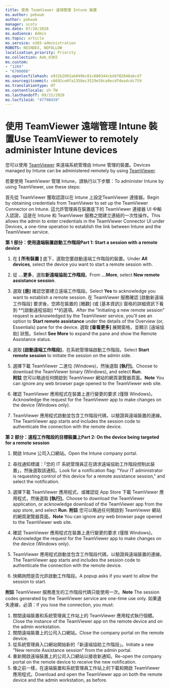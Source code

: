 ```yaml
---
title: 使用 TeamViewer 遠端管理 Intune 裝置
ms.author: pebaum
author: pebaum
manager: scotv
ms.date: 07/28/2020
ms.audience: Admin
ms.topic: article
ms.service: o365-administration
ROBOTS: NOINDEX, NOFOLLOW
localization_priority: Priority
ms.collection: Adm_O365
ms.custom:
- "1284"
- "6700008"
ms.openlocfilehash: e931b2092ab049bc01c600344cbd4702848abcd7
ms.sourcegitcommit: c6692ce0fa1358ec3529e59ca0ecdfdea4cdc759
ms.translationtype: HT
ms.contentlocale: zh-TW
ms.lasthandoff: 09/15/2020
ms.locfileid: "47798439"
---
```

# <a name="use-teamviewer-to-remotely-administer-intune-devices"></a><span data-ttu-id="fefd0-102">使用 TeamViewer 遠端管理 Intune 裝置</span><span class="sxs-lookup"><span data-stu-id="fefd0-102">Use TeamViewer to remotely administer Intune devices</span></span>

<span data-ttu-id="fefd0-103">您可以使用 [TeamViewer](https://www.teamviewer.com/) 來遠端系統管理由 Intune 管理的裝置。</span><span class="sxs-lookup"><span data-stu-id="fefd0-103">Devices managed by Intune can be administered remotely by using [TeamViewer](https://www.teamviewer.com/).</span></span>

<span data-ttu-id="fefd0-104">若要使用 TeamViewer 管理 Intune，請執行以下步驟：</span><span class="sxs-lookup"><span data-stu-id="fefd0-104">To administer Intune by using TeamViewer, use these steps:</span></span> 

<span data-ttu-id="fefd0-105">首先從 TeamViewer 獲取認證以在 Intune 上設定TeamViewer 連接器。</span><span class="sxs-lookup"><span data-stu-id="fefd0-105">Begin by obtaining credentials from TeamViewer to set up the TeamViewer Connector on Intune.</span></span> <span data-ttu-id="fefd0-106">這允許管理員在裝置底下的 TeamViewer 連接器 UI 中輸入認證，這是在 Intune 和 TeamViewer 服務之間建立連結的一次性操作。</span><span class="sxs-lookup"><span data-stu-id="fefd0-106">This allows the admin to enter credentials in the TeamViewer Connector UI under Devices, a one-time operation to establish the link between Intune and the TeamViewer service.</span></span>

<span data-ttu-id="fefd0-107">**第 1 部分：使用遠端裝置啟動工作階段**</span><span class="sxs-lookup"><span data-stu-id="fefd0-107">**Part 1: Start a session with a remote device**</span></span>

1. <span data-ttu-id="fefd0-108">在 **[ 所有裝置 ]** 底下，選取您要啟動遠端工作階段的裝置。</span><span class="sxs-lookup"><span data-stu-id="fefd0-108">Under **All devices**, select the device you want to start a remote session with.</span></span>
2. <span data-ttu-id="fefd0-109">從 **…更多**，選取**新遠端協助工作階段**。</span><span class="sxs-lookup"><span data-stu-id="fefd0-109">From  **…More**, select **New remote assistance session**.</span></span>
3. <span data-ttu-id="fefd0-110">選取 **[是]** 確認您要建立遠端工作階段。</span><span class="sxs-lookup"><span data-stu-id="fefd0-110">Select **Yes** to acknowledge you want to establish a remote session.</span></span>
    <span data-ttu-id="fefd0-111">在 TeamViewer 服務確認 [啟動新遠端工作階段] 要求後，您將在裝置的 [概觀] (或 [基本資訊]) 窗格的詳細資訊下看到 \*\*[啟動遠程協助] \*\*的選項。</span><span class="sxs-lookup"><span data-stu-id="fefd0-111">After the "Initiating a new remote session" request is acknowledged by the TeamViewer service, you'll see an option to **Start remote assistance** under the details of the Overview (or, Essentials) pane for the device.</span></span> <span data-ttu-id="fefd0-112">選取 **[查看更多]** 展開窗格，並顯示 [遠端協助] 狀態。</span><span class="sxs-lookup"><span data-stu-id="fefd0-112">Select **See More** to expand the pane and show the Remote Assistance status.</span></span>
4. <span data-ttu-id="fefd0-113">選取 **[啟動遠端工作階段]**，在系統管理端啟動工作階段。</span><span class="sxs-lookup"><span data-stu-id="fefd0-113">Select **Start remote session** to initiate the session on the admin side.</span></span>
5. <span data-ttu-id="fefd0-114">選擇下載 TeamViewer 二進位 (Windows)，然後選取 **[執行]**。</span><span class="sxs-lookup"><span data-stu-id="fefd0-114">Choose to download the TeamViewer binary (Windows), and select **Run**.</span></span><br/>
    <span data-ttu-id="fefd0-115">**附註** 您可以略過任何開啟到 TeamViewer 網站的網頁瀏覽器頁面。</span><span class="sxs-lookup"><span data-stu-id="fefd0-115">**Note** You can ignore any web browser page opened to the TeamViewer web site.</span></span>

6. <span data-ttu-id="fefd0-116">確認 TeamViewer 應用程式在裝置上進行變更的要求 (僅限 Windows)。</span><span class="sxs-lookup"><span data-stu-id="fefd0-116">Acknowledge the request for the TeamViewer app to make changes on the device (Windows only).</span></span>
7. <span data-ttu-id="fefd0-117">TeamViewer 應用程式啟動並包含工作階段代碼，以驗證與遠端裝置的連線。</span><span class="sxs-lookup"><span data-stu-id="fefd0-117">The TeamViewer app starts and includes the session code to authenticate the connection with the remote device.</span></span>

<span data-ttu-id="fefd0-118">**第 2 部分：遠程工作階段的目標裝置上**</span><span class="sxs-lookup"><span data-stu-id="fefd0-118">**Part 2: On the device being targeted for a remote session**</span></span>

1. <span data-ttu-id="fefd0-119">開啟 Intune 公司入口網站。</span><span class="sxs-lookup"><span data-stu-id="fefd0-119">Open the Intune company portal.</span></span>
2. <span data-ttu-id="fefd0-120">尋找通知標識：「您的 IT 系統管理員正在請求遠端協助工作階段控制此裝置」，然後選取該通知。</span><span class="sxs-lookup"><span data-stu-id="fefd0-120">Look for a notification flag: "Your IT administrator is requesting control of this device for a remote assistance session," and select the notification.</span></span>
3. <span data-ttu-id="fefd0-121">選擇下載 TeamViewer 應用程式，或確認從 App Store 下載 TeamViewer 應用程式，然後選取 **[執行]**。</span><span class="sxs-lookup"><span data-stu-id="fefd0-121">Choose to download the TeamViewer application, or acknowledge download of the TeamViewer app from the app store, and select **Run**.</span></span>
    <span data-ttu-id="fefd0-122">**附註** 您可以略過任何開啟到 TeamViewer 網站的網頁瀏覽器頁面。</span><span class="sxs-lookup"><span data-stu-id="fefd0-122">**Note** You can ignore any web browser page opened to the TeamViewer web site.</span></span>

4. <span data-ttu-id="fefd0-123">確認 TeamViewer 應用程式在裝置上進行變更的要求 (僅限 Windows)。</span><span class="sxs-lookup"><span data-stu-id="fefd0-123">Acknowledge the request for the TeamViewer app to make changes on the device (Windows only).</span></span>
5. <span data-ttu-id="fefd0-124">TeamViewer 應用程式啟動並包含工作階段代碼，以驗證與遠端裝置的連線。</span><span class="sxs-lookup"><span data-stu-id="fefd0-124">The TeamViewer app starts and includes the session code to authenticate the connection with the remote device.</span></span>
6. <span data-ttu-id="fefd0-125">快顯詢問是否允許啟動工作階段。</span><span class="sxs-lookup"><span data-stu-id="fefd0-125">A popup asks if you want to allow the session to start.</span></span>

<span data-ttu-id="fefd0-126">**附註** TeamViewer 服務產生的工作階段代碼只能使用一次。</span><span class="sxs-lookup"><span data-stu-id="fefd0-126">**Note** The session codes generated by the TeamViewer service are one-time use only.</span></span> <span data-ttu-id="fefd0-127">如果遺失連線，必須：</span><span class="sxs-lookup"><span data-stu-id="fefd0-127">If you lose the connection, you must:</span></span>

1. <span data-ttu-id="fefd0-128">關閉遠端裝置和系統管理員工作站上的 TeamViewer 應用程式執行個體。</span><span class="sxs-lookup"><span data-stu-id="fefd0-128">Close the instance of the TeamViewer app on the remote device and on the admin workstation.</span></span>
2. <span data-ttu-id="fefd0-129">關閉遠端裝置上的公司入口網站。</span><span class="sxs-lookup"><span data-stu-id="fefd0-129">Close the company portal on the remote device.</span></span>
3. <span data-ttu-id="fefd0-130">從系統管理員入口網站開始新的「新遠端協助工作階段」。</span><span class="sxs-lookup"><span data-stu-id="fefd0-130">Initiate a new "New remote Assistance session" from the admin portal.</span></span>
4. <span data-ttu-id="fefd0-131">重新開啟遠端裝置上的公司入口網站以接收新通知。</span><span class="sxs-lookup"><span data-stu-id="fefd0-131">Re-open the company portal on the remote device to receive the new notification.</span></span>
5. <span data-ttu-id="fefd0-132">像之前一樣，在遠端裝置和系統管理員工作站上的下載和開啟 TeamViewer 應用程式。</span><span class="sxs-lookup"><span data-stu-id="fefd0-132">Download and open the TeamViewer app on both the remote device and the admin workstation, as before.</span></span>